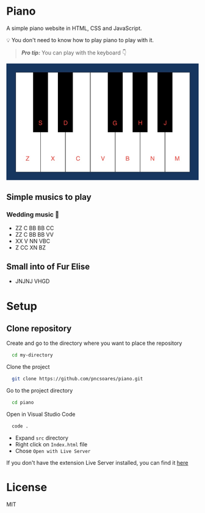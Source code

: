 # Piano

A simple piano website in HTML, CSS and JavaScript.

💡 You don't need to know how to play piano to play with it.

> **_Pro tip:_** You can play with the keyboard 👇

![Keyboard layout](./public/how-to-play.jpg)

## Simple musics to play

### Wedding music 💍

- ZZ C BB BB CC
- ZZ C BB BB VV
- XX V NN VBC
- Z CC XN BZ

## Small into of Fur Elise

- JNJNJ VHGD

# Setup

## Clone repository

Create and go to the directory where you want to place the repository

```bash
  cd my-directory
```

Clone the project

```bash
  git clone https://github.com/pncsoares/piano.git
```

Go to the project directory

```bash
  cd piano
```

Open in Visual Studio Code

```bash
  code .
```

- Expand `src` directory
- Right click on `Index.html` file
- Chose `Open with Live Server`

If you don't have the extension Live Server installed, you can find it [here](https://marketplace.visualstudio.com/items?itemName=ritwickdey.LiveServer)

# License

MIT